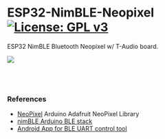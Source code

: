 # ESP32-NimBLE-Neopixel [![License: GPL v3](https://img.shields.io/badge/License-GPLv3-blue.svg)](https://www.gnu.org/licenses/gpl-3.0)<br>
ESP32 NimBLE Bluetooth Neopixel w/ T-Audio board.<br>



<img src="picture/NeopixelBLE0413.gif"/> &nbsp;&nbsp;&nbsp;

<br><br>


### References
  - [NeoPixel](https://github.com/adafruit/Adafruit_NeoPixel) Arduino Adafruit NeoPixel Library
  - [nimBLE Arduino BLE stack](https://github.com/h2zero/NimBLE-Arduino) <br>
  - [Android App for BLE UART control tool](https://play.google.com/store/apps/details?id=com.adafruit.bluefruit.le.connect)
